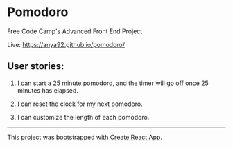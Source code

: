 # Pomodoro

Free Code Camp's Advanced Front End Project

Live: https://anya92.github.io/pomodoro/

## User stories:

1. I can start a 25 minute pomodoro, and the timer will go off once 25 minutes has elapsed.

2. I can reset the clock for my next pomodoro.

3. I can customize the length of each pomodoro.

---
This project was bootstrapped with [Create React App](https://github.com/facebookincubator/create-react-app).
